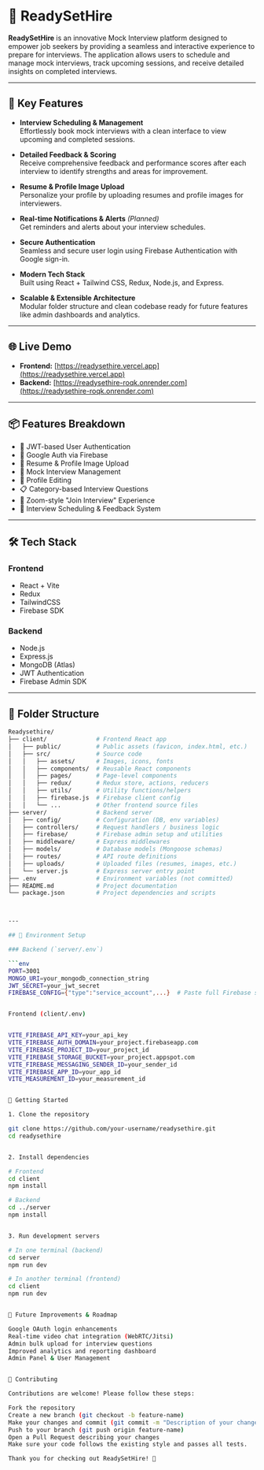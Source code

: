 # 🚀 ReadySetHire

**ReadySetHire** is an innovative Mock Interview platform designed to empower job seekers by providing a seamless and interactive experience to prepare for interviews. The application allows users to schedule and manage mock interviews, track upcoming sessions, and receive detailed insights on completed interviews.

---

## 🌟 Key Features

- **Interview Scheduling & Management**  
  Effortlessly book mock interviews with a clean interface to view upcoming and completed sessions.

- **Detailed Feedback & Scoring**  
  Receive comprehensive feedback and performance scores after each interview to identify strengths and areas for improvement.

- **Resume & Profile Image Upload**  
  Personalize your profile by uploading resumes and profile images for interviewers.

- **Real-time Notifications & Alerts** *(Planned)*  
  Get reminders and alerts about your interview schedules.

- **Secure Authentication**  
  Seamless and secure user login using Firebase Authentication with Google sign-in.

- **Modern Tech Stack**  
  Built using React + Tailwind CSS, Redux, Node.js, and Express.

- **Scalable & Extensible Architecture**  
  Modular folder structure and clean codebase ready for future features like admin dashboards and analytics.

---

## 🌐 Live Demo

- **Frontend:** [https://readysethire.vercel.app](https://readysethire.vercel.app)  
- **Backend:** [https://readysethire-roqk.onrender.com](https://readysethire-roqk.onrender.com)

---

## 📦 Features Breakdown

- 🔐 JWT-based User Authentication  
- 🔐 Google Auth via Firebase  
- 📄 Resume & Profile Image Upload  
- 💬 Mock Interview Management  
- 👤 Profile Editing  
- 📋 Category-based Interview Questions  
- 🎯 Zoom-style "Join Interview" Experience  
- 🧠 Interview Scheduling & Feedback System  

---

## 🛠 Tech Stack

### Frontend

- React + Vite  
- Redux  
- TailwindCSS  
- Firebase SDK  

### Backend

- Node.js  
- Express.js  
- MongoDB (Atlas)  
- JWT Authentication  
- Firebase Admin SDK  

---

## 📁 Folder Structure

```bash
Readysethire/
├── client/              # Frontend React app
│   ├── public/          # Public assets (favicon, index.html, etc.)
│   ├── src/             # Source code
│   │   ├── assets/      # Images, icons, fonts
│   │   ├── components/  # Reusable React components
│   │   ├── pages/       # Page-level components
│   │   ├── redux/       # Redux store, actions, reducers
│   │   ├── utils/       # Utility functions/helpers
│   │   ├── firebase.js  # Firebase client config
│   │   └── ...          # Other frontend source files
├── server/              # Backend server
│   ├── config/          # Configuration (DB, env variables)
│   ├── controllers/     # Request handlers / business logic
│   ├── firebase/        # Firebase admin setup and utilities
│   ├── middleware/      # Express middlewares
│   ├── models/          # Database models (Mongoose schemas)
│   ├── routes/          # API route definitions
│   ├── uploads/         # Uploaded files (resumes, images, etc.)
│   └── server.js        # Express server entry point
├── .env                 # Environment variables (not committed)
├── README.md            # Project documentation
└── package.json         # Project dependencies and scripts



---

## 🔐 Environment Setup

### Backend (`server/.env`)

```env
PORT=3001
MONGO_URI=your_mongodb_connection_string
JWT_SECRET=your_jwt_secret
FIREBASE_CONFIG={"type":"service_account",...}  # Paste full Firebase service account JSON stringified on one line


Frontend (client/.env)


VITE_FIREBASE_API_KEY=your_api_key
VITE_FIREBASE_AUTH_DOMAIN=your_project.firebaseapp.com
VITE_FIREBASE_PROJECT_ID=your_project_id
VITE_FIREBASE_STORAGE_BUCKET=your_project.appspot.com
VITE_FIREBASE_MESSAGING_SENDER_ID=your_sender_id
VITE_FIREBASE_APP_ID=your_app_id
VITE_MEASUREMENT_ID=your_measurement_id


🚀 Getting Started

1. Clone the repository

git clone https://github.com/your-username/readysethire.git
cd readysethire


2. Install dependencies

# Frontend
cd client
npm install

# Backend
cd ../server
npm install


3. Run development servers

# In one terminal (backend)
cd server
npm run dev

# In another terminal (frontend)
cd client
npm run dev


📌 Future Improvements & Roadmap

Google OAuth login enhancements
Real-time video chat integration (WebRTC/Jitsi)
Admin bulk upload for interview questions
Improved analytics and reporting dashboard
Admin Panel & User Management


🤝 Contributing

Contributions are welcome! Please follow these steps:

Fork the repository
Create a new branch (git checkout -b feature-name)
Make your changes and commit (git commit -m "Description of your changes")
Push to your branch (git push origin feature-name)
Open a Pull Request describing your changes
Make sure your code follows the existing style and passes all tests.

Thank you for checking out ReadySetHire! 🚀